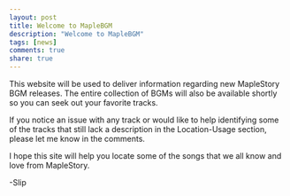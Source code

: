 ```yaml
---
layout: post
title: Welcome to MapleBGM
description: "Welcome to MapleBGM"
tags: [news]
comments: true
share: true
---
```


This website will be used to deliver information regarding new MapleStory BGM releases.
The entire collection of BGMs will also be available shortly so you can seek out your favorite
tracks.

If you notice an issue with any track or would like to help identifying some of the tracks
that still lack a description in the Location-Usage section, please let me know in the comments.

I hope this site will help you locate some of the songs that we all know and love from MapleStory.

-Slip
